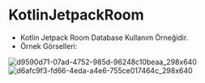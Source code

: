 # KotlinJetpackRoom

- Kotlin Jetpack Room Database Kullanım Örneğidir.
- Örnek Görselleri:

![d9590d71-07ad-4752-985d-96248c10beaa_298x640](https://user-images.githubusercontent.com/58858983/113478753-8b1d7900-9493-11eb-8907-fdbe85b752d4.jpg)
![d6afc9f3-fd66-4eda-a4e6-755ce017464c_298x640](https://user-images.githubusercontent.com/58858983/113478757-8e186980-9493-11eb-8443-5ff3be30c92b.jpg)
